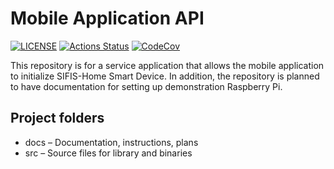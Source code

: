 # Mobile Application API

[![LICENSE][license badge]][license] [![Actions Status][actions badge]][actions] [![CodeCov][codecov badge]][codecov]

This repository is for a service application that allows the mobile application to initialize SIFIS-Home Smart Device. In addition, the repository is planned to have documentation for setting up demonstration Raspberry Pi.

## Project folders

* docs – Documentation, instructions, plans
* src – Source files for library and binaries

<!-- Links -->

[actions]: https://github.com/sifis-home/wp6_mobile_application_api/actions
[codecov]: https://codecov.io/gh/sifis-home/wp6_mobile_application_api
[license]: LICENSE

<!-- Badges -->
[actions badge]: https://github.com/sifis-home/wp6_mobile_application_api/workflows/netspot_control/badge.svg
[codecov badge]: https://codecov.io/gh/sifis-home/wp6_mobile_application_api/branch/master/graph/badge.svg
[license badge]: https://img.shields.io/badge/license-MIT-blue.svg
